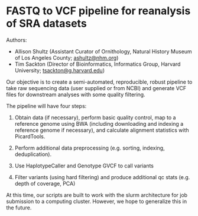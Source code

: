 FASTQ to VCF pipeline for reanalysis of SRA datasets
============

Authors:
* Allison Shultz (Assistant Curator of Ornithology, Natural History Museum of Los Angeles County; ashultz@nhm.org)
* Tim Sackton (Director of Bioinformatics, Informatics Group, Harvard University; tsackton@g.harvard.edu)


Our objective is to create a semi-automated, reproducible, robust pipeline to take raw sequencing data (user supplied or from NCBI) and generate VCF files for downstream analyses with some quality filtering. 

The pipeline will have four steps:

1. Obtain data (if necessary), perform basic quality control, map to a reference genome using BWA (including downloading and indexing a reference genome if necessary), and calculate alignment statistics with PicardTools.

2. Perform additional data preprocessing (e.g. sorting, indexing, deduplication).

3. Use HaplotypeCaller and Genotype GVCF to call variants

4. Filter variants (using hard filtering) and produce additional qc stats (e.g. depth of coverage, PCA)

At this time, our scripts are built to work with the slurm architecture for job submission to a computing cluster. However, we hope to generalize this in the future.
